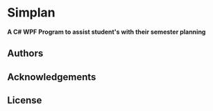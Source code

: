 # Simplan
<p>
    <b>A C# WPF Program to assist student's with their semester planning </b>
</p>

## Authors

## Acknowledgements

## License

